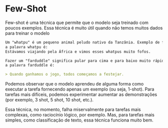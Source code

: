 # Few-Shot

Few-shot é uma técnica que permite que o modelo seja treinado com poucos exemplos. Essa técnica é muito útil quando não temos muitos dados para treinar o modelo

```md
Um "whatpu" é um pequeno animal peludo nativo da Tanzânia. Exemplo de frase que usa
a palavra whatpu é:
Estávamos viajando pela África e vimos esses whatpus muito fofos.

Fazer um "farduddle" significa pular para cima e para baixo muito rápido. Exemplo de frase que usa
a palavra farduddle é:

> Quando ganhamos o jogo, todos começamos a festejar.
```

Podemos observar que o modelo aprendeu de alguma forma como executar a tarefa fornecendo apenas um exemplo (ou seja, 1-shot). Para tarefas mais difíceis, podemos experimentar aumentar as demonstrações (por exemplo, 3 shot, 5 shot, 10 shot, etc.).

Essa técnica, no momento, falha miservalmente para tarefas mais complexas, como raciocínio lógico, por exemplo. Mas, para tarefas mais simples, como classificação de texto, essa técnica funciona muito bem.